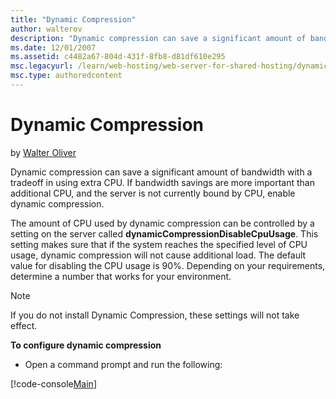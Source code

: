 ```yaml
---
title: "Dynamic Compression"
author: walterov
description: "Dynamic compression can save a significant amount of bandwidth with a tradeoff in using extra CPU. If bandwidth savings are more important than additional CP..."
ms.date: 12/01/2007
ms.assetid: c4482a67-804d-431f-8fb8-d81df610e295
msc.legacyurl: /learn/web-hosting/web-server-for-shared-hosting/dynamic-compression
msc.type: authoredcontent
---
```

Dynamic Compression
====================
by [Walter Oliver](https://github.com/walterov)

Dynamic compression can save a significant amount of bandwidth with a tradeoff in using extra CPU. If bandwidth savings are more important than additional CPU, and the server is not currently bound by CPU, enable dynamic compression.

The amount of CPU used by dynamic compression can be controlled by a setting on the server called **dynamicCompressionDisableCpuUsage**. This setting makes sure that if the system reaches the specified level of CPU usage, dynamic compression will not cause additional load. The default value for disabling the CPU usage is 90%. Depending on your requirements, determine a number that works for your environment.

> [!NOTE]
> If you do not install Dynamic Compression, these settings will not take effect.

**To configure dynamic compression**

- Open a command prompt and run the following:


[!code-console[Main](dynamic-compression/samples/sample1.cmd)]